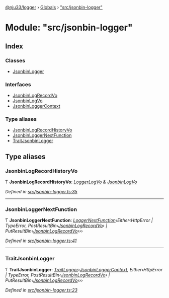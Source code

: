 [@nju33/logger](../README.md) › [Globals](../globals.md) › ["src/jsonbin-logger"](_src_jsonbin_logger_.md)

# Module: "src/jsonbin-logger"

## Index

### Classes

* [JsonbinLogger](../classes/_src_jsonbin_logger_.jsonbinlogger.md)

### Interfaces

* [JsonbinLogRecordVo](../interfaces/_src_jsonbin_logger_.jsonbinlogrecordvo.md)
* [JsonbinLogVo](../interfaces/_src_jsonbin_logger_.jsonbinlogvo.md)
* [JsonbinLoggerContext](../interfaces/_src_jsonbin_logger_.jsonbinloggercontext.md)

### Type aliases

* [JsonbinLogRecordHistoryVo](_src_jsonbin_logger_.md#jsonbinlogrecordhistoryvo)
* [JsonbinLoggerNextFunction](_src_jsonbin_logger_.md#jsonbinloggernextfunction)
* [TraitJsonbinLogger](_src_jsonbin_logger_.md#traitjsonbinlogger)

## Type aliases

###  JsonbinLogRecordHistoryVo

Ƭ **JsonbinLogRecordHistoryVo**: *[LoggerLogVo](_src_logger_.md#loggerlogvo) & [JsonbinLogVo](../interfaces/_src_jsonbin_logger_.jsonbinlogvo.md)*

*Defined in [src/jsonbin-logger.ts:35](https://github.com/nju33/logger/blob/ae39cd9/src/jsonbin-logger.ts#L35)*

___

###  JsonbinLoggerNextFunction

Ƭ **JsonbinLoggerNextFunction**: *[LoggerNextFunction](_src_logger_.md#loggernextfunction)‹Either‹HttpError | TypeError, PostResultBin‹[JsonbinLogRecordVo](../interfaces/_src_jsonbin_logger_.jsonbinlogrecordvo.md)› | PutResultBin‹[JsonbinLogRecordVo](../interfaces/_src_jsonbin_logger_.jsonbinlogrecordvo.md)›››*

*Defined in [src/jsonbin-logger.ts:41](https://github.com/nju33/logger/blob/ae39cd9/src/jsonbin-logger.ts#L41)*

___

###  TraitJsonbinLogger

Ƭ **TraitJsonbinLogger**: *[TraitLogger](../interfaces/_src_logger_.traitlogger.md)‹[JsonbinLoggerContext](../interfaces/_src_jsonbin_logger_.jsonbinloggercontext.md), Either‹HttpError | TypeError, PostResultBin‹[JsonbinLogRecordVo](../interfaces/_src_jsonbin_logger_.jsonbinlogrecordvo.md)› | PutResultBin‹[JsonbinLogRecordVo](../interfaces/_src_jsonbin_logger_.jsonbinlogrecordvo.md)›››*

*Defined in [src/jsonbin-logger.ts:23](https://github.com/nju33/logger/blob/ae39cd9/src/jsonbin-logger.ts#L23)*
